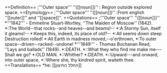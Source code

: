 ==Definition==
;'''Outer space''' ''([[noun]])'' 
: Region outside explored space.
==Etymology==
;'''Outer space''' ''([[noun]])'' 
:From english ''[[outer]]'' and ''[[space]]''.
==Quotations==
;'''Outer space''' ''([[noun]])'' 
*'''1842''' - Emmeline Stuart-Wortley, ''The Maiden of Moscow'' (1842).
*:The World--that rocks--and heaves--and beams!--
*:A Stormy Sun, itself it gleams!--
*:Keeps this, indeed, its place of old?--
*:All seems down steep Destruction rolled!
*:All Earth in madness moved,--o'erthrown,
*:To outer space--driven--racked--undone!
*'''1849''' - Thomas Buchanan Read, ''Lays and ballads'' (1849).
*:DEATH.
*::What they who find me make me---Shall we go?
*:OLD MAN.
*::Whither?
*:DEATH.
*::Upward---and onward, into outer space,
*::Where she, thy kindred spirit, waiteth thee.
==Translations==
*he: [[החלל החיצון]]